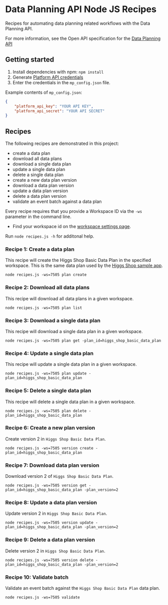 # Data Planning API Node JS Recipes
Recipes for automating data planning related workflows with the Data Planning API.

For more information, see the Open API specification for the [Data Planning API](https://docs.mparticle.com/developers/dataplanning-api/#open-api)

## Getting started
1. Install dependencies with npm: `npm install`
2. Generate [Platform API credentials](https://docs.mparticle.com/developers/credential-management/)
3. Enter the credentials in the `mp_config.json` file.

Example contents of `mp_config.json`:
```json
{
    "platform_api_key": "YOUR API KEY",
    "platform_api_secret": "YOUR API SECRET"
}
```

## Recipes
The following recipes are demonstrated in this project:
* create a data plan
* download all data plans 
* download a single data plan
* update a single data plan
* delete a single data plan
* create a new data plan version
* download a data plan version
* update a data plan version
* delete a data plan version
* validate an event batch against a data plan

Every recipe requires that you provide a Workspace ID via the `-ws` parameter in the command line.
- Find your workspace id on the [workspace settings page](https://app.mparticle.com/workspaces).

Run `node recipes.js -h` for additonal help.

### Recipe 1: Create a data plan
This recipe will create the Higgs Shop Basic Data Plan in the specified workspace. This is the same data plan used by the [Higgs Shop sample app](https://github.com/mParticle/mparticle-web-sample-apps).

```node recipes.js -ws=7505 plan create```

### Recipe 2: Download all data plans
This recipe will download all data plans in a given workspace.

```node recipes.js -ws=7505 plan list```


### Recipe 3: Download a single data plan
This recipe will download a single data plan in a given workspace.

```node recipes.js -ws=7505 plan get -plan_id=higgs_shop_basic_data_plan```

### Recipe 4: Update a single data plan
This recipe will update a single data plan in a given workspace.

```node recipes.js -ws=7505 plan update -plan_id=higgs_shop_basic_data_plan```

### Recipe 5: Delete a single data plan
This recipe will delete a single data plan in a given workspace.

```node recipes.js -ws=7505 plan delete -plan_id=higgs_shop_basic_data_plan```

### Recipe 6: Create a new plan version
Create version 2 in `Higgs Shop Basic Data Plan`.

```node recipes.js -ws=7505 version create -plan_id=higgs_shop_basic_data_plan```

### Recipe 7: Download data plan version
Download version 2 of `Higgs Shop Basic Data Plan`.

```node recipes.js -ws=7505 version get -plan_id=higgs_shop_basic_data_plan -plan_version=2```

### Recipe 8: Update a data plan version
Update version 2 in `Higgs Shop Basic Data Plan`.

```node recipes.js -ws=7505 version update -plan_id=higgs_shop_basic_data_plan -plan_version=2```

### Recipe 9: Delete a data plan version
Delete version 2 in `Higgs Shop Basic Data Plan`.

```node recipes.js -ws=7505 version delete -plan_id=higgs_shop_basic_data_plan -plan_version=2```

### Recipe 10: Validate batch
Validate an event batch against the `Higgs Shop Basic Data Plan` data plan.

```node recipes.js -ws=7505 validate```
